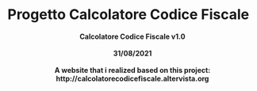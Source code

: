 # Progetto Calcolatore Codice Fiscale

<div align="center">
  <b> Calcolatore Codice Fiscale v1.0 </b>
  <br><br>
  <b> 31/08/2021 </b>
  <br><br>
  <b> A website that i realized based on this project: http://calcolatorecodicefiscale.altervista.org </b>
  <br><br>
</div>


